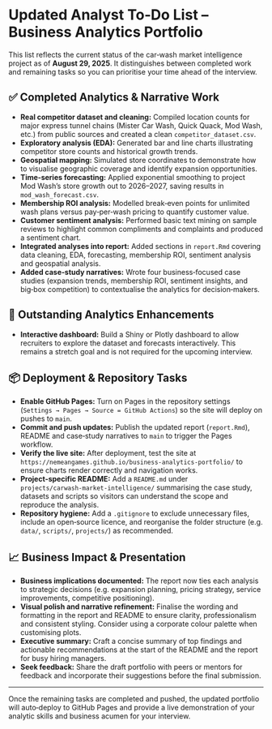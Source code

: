 # Updated Analyst To‑Do List – Business Analytics Portfolio

This list reflects the current status of the car‑wash market intelligence project as of **August 29, 2025**. It distinguishes between completed work and remaining tasks so you can prioritise your time ahead of the interview.

## ✅ Completed Analytics & Narrative Work

* **Real competitor dataset and cleaning:** Compiled location counts for major express tunnel chains (Mister Car Wash, Quick Quack, Mod Wash, etc.) from public sources and created a clean `competitor_dataset.csv`.
* **Exploratory analysis (EDA):** Generated bar and line charts illustrating competitor store counts and historical growth trends.
* **Geospatial mapping:** Simulated store coordinates to demonstrate how to visualise geographic coverage and identify expansion opportunities.
* **Time‑series forecasting:** Applied exponential smoothing to project Mod Wash’s store growth out to 2026–2027, saving results in `mod_wash_forecast.csv`.
* **Membership ROI analysis:** Modelled break‑even points for unlimited wash plans versus pay‑per‑wash pricing to quantify customer value.
* **Customer sentiment analysis:** Performed basic text mining on sample reviews to highlight common compliments and complaints and produced a sentiment chart.
* **Integrated analyses into report:** Added sections in `report.Rmd` covering data cleaning, EDA, forecasting, membership ROI, sentiment analysis and geospatial analysis.
* **Added case‑study narratives:** Wrote four business‑focused case studies (expansion trends, membership ROI, sentiment insights, and big‑box competition) to contextualise the analytics for decision‑makers.

## 🚧 Outstanding Analytics Enhancements

* **Interactive dashboard:** Build a Shiny or Plotly dashboard to allow recruiters to explore the dataset and forecasts interactively. This remains a stretch goal and is not required for the upcoming interview.

## 📦 Deployment & Repository Tasks

* **Enable GitHub Pages:** Turn on Pages in the repository settings (`Settings → Pages → Source = GitHub Actions`) so the site will deploy on pushes to `main`.
* **Commit and push updates:** Publish the updated report (`report.Rmd`), README and case‑study narratives to `main` to trigger the Pages workflow.
* **Verify the live site:** After deployment, test the site at `https://nemeangames.github.io/business-analytics-portfolio/` to ensure charts render correctly and navigation works.
* **Project‑specific README:** Add a `README.md` under `projects/carwash‑market‑intelligence/` summarising the case study, datasets and scripts so visitors can understand the scope and reproduce the analysis.
* **Repository hygiene:** Add a `.gitignore` to exclude unnecessary files, include an open‑source licence, and reorganise the folder structure (e.g. `data/`, `scripts/`, `projects/`) as recommended.

## 📈 Business Impact & Presentation

* **Business implications documented:** The report now ties each analysis to strategic decisions (e.g. expansion planning, pricing strategy, service improvements, competitive positioning).
* **Visual polish and narrative refinement:** Finalise the wording and formatting in the report and README to ensure clarity, professionalism and consistent styling. Consider using a corporate colour palette when customising plots.
* **Executive summary:** Craft a concise summary of top findings and actionable recommendations at the start of the README and the report for busy hiring managers.
* **Seek feedback:** Share the draft portfolio with peers or mentors for feedback and incorporate their suggestions before the final submission.

---

Once the remaining tasks are completed and pushed, the updated portfolio will auto‑deploy to GitHub Pages and provide a live demonstration of your analytic skills and business acumen for your interview.
